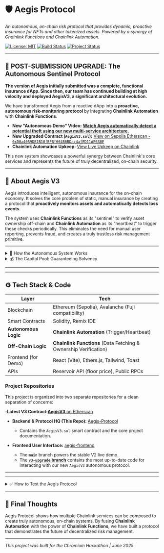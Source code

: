 # 🛡️ Aegis Protocol

*An autonomous, on-chain risk protocol that provides dynamic, proactive insurance for NFTs and other tokenized assets. Powered by a synergy of Chainlink Functions and Chainlink Automation.*

[![License: MIT](https://img.shields.io/badge/License-MIT-yellow.svg)](https://opensource.org/licenses/MIT)
[![Build Status](https://img.shields.io/badge/Build-Passing-brightgreen)](https://github.com/Nihal-Pandey-2302/Aegis-Protocol)
[![Project Status](https://img.shields.io/badge/Status-Autonomous_V3_Live-blue)](https://github.com/Nihal-Pandey-2302/Aegis-Protocol)

---

## 🚀 POST-SUBMISSION UPGRADE: The Autonomous Sentinel Protocol

**The version of Aegis initially submitted was a complete, functional insurance dApp. Since then, our team has continued building at high velocity and deployed AegisV3, a significant architectural evolution.**

We have transformed Aegis from a reactive dApp into a **proactive, autonomous risk-monitoring protocol** by integrating **Chainlink Automation** with **Chainlink Functions**.

-   **New "Autonomous Demo" Video:** **[Watch Aegis automatically detect a potential theft using our new multi-service architecture.](https://your-new-video-link.com)**
-   **New Upgraded Contract (`AegisV3.sol`):** [View on Sepolia Etherscan - `0xD0a4059DB1B10fBF8f664B6BDac4afED11AE630E`](https://sepolia.etherscan.io/address/0xD0a4059DB1B10fBF8f664B6BDac4afED11AE630E)
-   **Chainlink Automation Upkeep:** [View Live Upkeep on Chainlink](https://automation.chain.link/sepolia/52479038237946955843236239999092429074983281081510323321284537758360662659465)

This new system showcases a powerful synergy between Chainlink's core services and represents the future of truly decentralized, on-chain security.

---

## 📌 About Aegis V3

Aegis introduces intelligent, autonomous insurance for the on-chain economy. It solves the core problem of static, manual insurance by creating a protocol that **proactively monitors assets and automatically detects loss events.**

The system uses **Chainlink Functions** as its "sentinel" to verify asset ownership off-chain and **Chainlink Automation** as its "heartbeat" to trigger these checks periodically. This eliminates the need for manual user reporting, prevents fraud, and creates a truly trustless risk management primitive.

---

<details>
<summary>🧠 How the Autonomous System Works</summary>

1.  **Policy Creation:**
    -   A user requests a dynamic premium quote via our frontend.
    -   A **Chainlink Function** fetches live floor price data from the Reservoir API to calculate a fair, real-time premium.
    -   The user pays the premium and an immutable policy is created in our `AegisV3.sol` smart contract.

2.  **Autonomous Monitoring (The Sentinel):**
    -   A **Chainlink Automation** Upkeep runs on a set schedule (e.g., every 10 minutes).
    -   The Upkeep calls the `performUpkeep` function on our contract, telling it to check the next active policy.
    -   This triggers a **second Chainlink Function** request.

3.  **Off-Chain Verification:**
    -   This new Function executes our `checkOwner.js` script.
    -   The script uses a public RPC URL to call the `ownerOf()` function on the insured NFT's contract, directly verifying its current owner on the blockchain.
    -   It returns a simple boolean (`true` or `false`) to our smart contract.

4.  **Automatic Loss Detection & Payout:**
    -   If the script returns `false` (the NFT has moved), the `fulfillRequest` function in our contract automatically updates the policy's status to `FlaggedForReview`.
    -   The policyholder can now call the `claimPolicy()` function to receive their payout instantly. The "Claim" button only appears after the protocol has autonomously detected the loss.

</details>

<details>
<summary>💰 The Capital Pool: Guaranteeing Solvency</summary>

Aegis ensures reliable payouts with a fully-collateralized, on-chain Capital Pool. For this hackathon, the **Capital Pool for the `AegisV3` contract has been pre-seeded with initial liquidity** to guarantee that all valid claims made during the demo can be paid instantly. This simulates the backing a real-world project would secure from early investors. The pool is further supplemented by the premiums collected from every new policy created.

</details>

---

---

## ⚙️ Tech Stack & Code

| Layer                    | Tech                                                                 |
| ------------------------ | -------------------------------------------------------------------- |
| Blockchain               | Ethereum (Sepolia), Avalanche (Fuji compatibility)                   |
| Smart Contracts          | Solidity, Remix IDE                                                  |
| **Autonomous Logic**     | **Chainlink Automation** (Trigger/Heartbeat)                         |
| **Off-Chain Logic**      | **Chainlink Functions** (Data Fetching & Ownership Verification)     |
| Frontend (for Demo)      | React (Vite), Ethers.js, Tailwind, Toast                             |
| APIs                     | Reservoir API (floor price), Public RPCs                             |

### Project Repositories

This project is organized into two separate repositories for a clean separation of concerns:

-**Latest V3 Contract:**[**AegisV3** on Etherscan](https://sepolia.etherscan.io/address/0xd2Ce8CAb8285EA661ea2C6490f0f8467A39f9673)

-   **Backend & Protocol HQ (This Repo):** [Aegis-Protocol](https://github.com/Nihal-Pandey-2302/Aegis-Protocol)
    -   Contains the `AegisV3.sol` smart contract and the core project documentation.

-   **Frontend User Interface:** [aegis-frontend](https://github.com/Nihal-Pandey-2302/aegis-frontend)
    -   The **`main`** branch powers the stable V2 live demo.
    -   The **[`v3-upgrade` branch](https://github.com/Nihal-Pandey-2302/aegis-frontend/tree/v3-upgrade)** contains the most up-to-date code for interacting with our new `AegisV3` autonomous protocol.

---

---

<details>
<summary>✅ How to Test the Aegis Protocol</summary>

### Testing the V3 Autonomous Sentinel (Recommended)

To see our latest and most advanced features in action, you can interact with the `AegisV3` contract by running our upgraded frontend locally.

1.  **Get Testnet Assets:** Make sure your wallet is funded with Sepolia ETH and you own at least one testnet NFT. You can use the faucets and minting tools linked below.

2.  **Clone the Frontend Repo:**
    ```bash
    git clone https://github.com/Nihal-Pandey-2302/aegis-frontend.git
    cd aegis-frontend
    ```

3.  **Switch to the V3 Branch:**
    ```bash
    git checkout v3-upgrade
    ```
4.  **Install & Run:**
    ```bash
    npm install
    npm run dev
    ```
5.  Your browser will open `localhost:5173`. Connect your wallet and you can now create policies on our new `AegisV3` contract and witness the autonomous monitoring.

### Testing the Original V2 Demo

You can view the stable, original version of our project (without the autonomous monitoring) via the live link below.

-   **Original Live Demo:** [https://aegis-frontend-tau.vercel.app/](https://aegis-frontend-tau.vercel.app/)
-   **Original V2 Contract:** [`AegisV2.sol` on Etherscan](https://sepolia.etherscan.io/address/0xa155016b9C39F500605F2e459A3335703b7053df)

### Required Testnet Resources
-   **ETH Faucet:** [Google Web3 Faucet](https://cloud.google.com/application/web3/faucet) or [Alchemy's Sepolia Faucet](https://www.alchemy.com/faucets/ethereum-sepolia)
-   **NFT Minting Tool:** [Bitbond's Token Tool for Sepolia](https://tokentool.bitbond.com/create-nft/ethereum-sepolia)

</details>

---

## 🏁 Final Thoughts

Aegis Protocol shows how multiple Chainlink services can be composed to create truly autonomous, on-chain systems. By fusing **Chainlink Automation** with the power of **Chainlink Functions**, we have built a protocol that demonstrates the future of decentralized risk management.

---

*This project was built for the Chromium Hackathon | June 2025*
